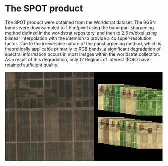 #

# The SPOT product

The SPOT product were obtained from the Worldstrat dataset. The RGBN bands were downsampled to 1.5 m/pixel using the band pan-sharpening method defined in the worldstrat repository, and then to 2.5 m/pixel using bilinear interpolation with the intention to provide a 4x super-resolution factor. 
Due to the irreversible nature of the pansharpening method, which is theoretically applicable primarily to RGB bands, a significant degradation of spectral information occurs in most images within the worldstrat collection. As a result of this degradation, only 12 Regions of Interest (ROIs) have retained sufficient quality.

<p align="center">
  <img src="../images/spot1.png"/>  
</p>